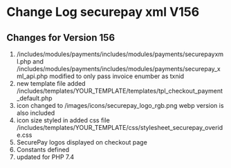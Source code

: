 Change Log
securepay xml V156
============
Changes for Version 156
-----------------------
1. /includes/modules/payments/includes/modules/payments/securepayxml.php and 
  /includes/modules/payments/includes/modules/payments/securepay_xml_api.php modified to only pass invoice enumber as txnid
2. new template file added /includes/templates/YOUR_TEMPLATE/templates/tpl_checkout_payment_default.php
3. icon changed to /images/icons/securepay_logo_rgb.png webp version is also included
4. icon size styled in added css file /includes/templates/YOUR_TEMPLATE/css/stylesheet_securepay_overide.css
5. SecurePay logos displayed on checkout page
6. Constants defined
7. updated for PHP 7.4
